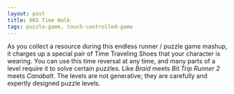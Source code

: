 ```yaml
---
layout: post
title: 065 Time Walk
tags: puzzle-game, touch-controlled-game
---
```

As you collect a resource during this endless runner / puzzle game mashup, it charges up a special pair of Time Traveling Shoes that your character is wearing.  You can use this time reversal at any time, and many parts of a level require it to solve certain puzzles. Like *Braid* meets *Bit.Trip Runner 2* meets *Canabalt*.  The levels are not generative; they are carefully and expertly designed puzzle levels.